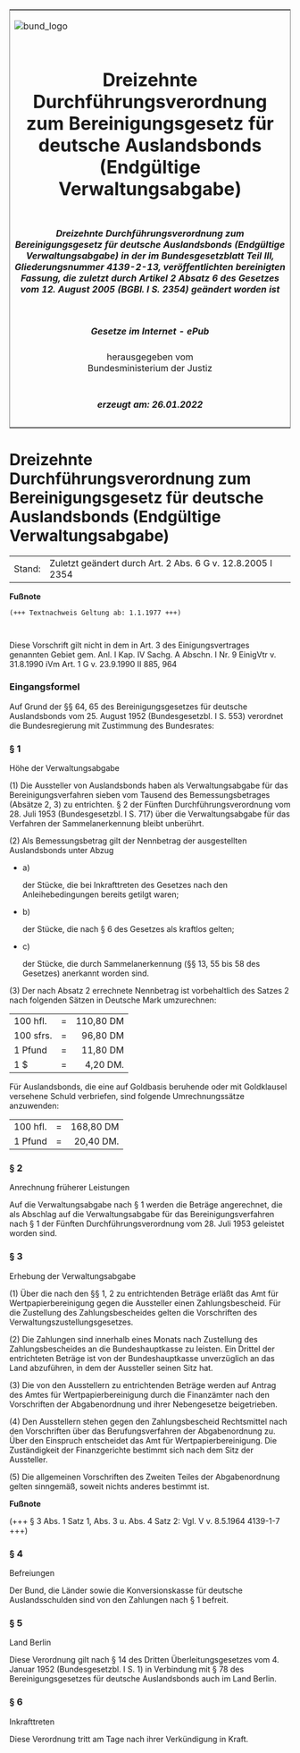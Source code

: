 <span id="DECKBLATT.html"></span>

<table border="0" frame="border" width="100%">

<tr valign="top">

<td align="left">

![bund\_logo](BfJ_2021_Web_de_de.gif)

</td>

<td align="right">

 

</td>

</tr>

<tr align="center" valign="middle">

<td colspan="2">

# Dreizehnte Durchführungsverordnung zum Bereinigungsgesetz für deutsche Auslandsbonds (Endgültige Verwaltungsabgabe)

</td>

</tr>

<tr align="center" valign="middle">

<td colspan="2">

##### Dreizehnte Durchführungsverordnung zum Bereinigungsgesetz für deutsche Auslandsbonds (Endgültige Verwaltungsabgabe) in der im Bundesgesetzblatt Teil III, Gliederungsnummer 4139-2-13, veröffentlichten bereinigten Fassung, die zuletzt durch Artikel 2 Absatz 6 des Gesetzes vom 12. August 2005 (BGBl. I S. 2354) geändert worden ist

</td>

</tr>

<tr align="center" valign="middle">

<td colspan="2">

  
  

##### Gesetze im Internet - ePub  
  
herausgegeben vom  
Bundesministerium der Justiz

</td>

</tr>

<tr align="center" valign="bottom">

<td colspan="2">

  
  

##### erzeugt am: 26.01.2022

</td>

</tr>

</table>

<span id="BJNR006820959.html"></span>

# Dreizehnte Durchführungsverordnung zum Bereinigungsgesetz für deutsche Auslandsbonds (Endgültige Verwaltungsabgabe)

<div>

<div class="jnhtml">

|        |                                                            |
| ------ | ---------------------------------------------------------- |
| Stand: | Zuletzt geändert durch Art. 2 Abs. 6 G v. 12.8.2005 I 2354 |

</div>

</div>

<div>

  
**Fußnote**

<div class="jnhtml">

<div>

<div class="jurAbsatz">

  

``` 
(+++ Textnachweis Geltung ab: 1.1.1977 +++)

 
```

Diese Vorschrift gilt nicht in dem in Art. 3 des Einigungsvertrages
genannten Gebiet gem. Anl. I Kap. IV Sachg. A Abschn. I Nr. 9 EinigVtr
v. 31.8.1990 iVm Art. 1 G v. 23.9.1990 II 885, 964

</div>

</div>

</div>

</div>

<span id="BJNR006820959BJNE000100306.html"></span>

### Eingangsformel  

<div>

<div class="jnhtml">

<div>

<div class="jurAbsatz">

Auf Grund der §§ 64, 65 des Bereinigungsgesetzes für deutsche
Auslandsbonds vom 25. August 1952 (Bundesgesetzbl. I S. 553) verordnet
die Bundesregierung mit Zustimmung des Bundesrates:

</div>

</div>

</div>

</div>

<span id="BJNR006820959BJNE000200306.html"></span>

### § 1  
Höhe der Verwaltungsabgabe

<div>

<div class="jnhtml">

<div>

<div class="jurAbsatz">

(1) Die Aussteller von Auslandsbonds haben als Verwaltungsabgabe für das
Bereinigungsverfahren sieben vom Tausend des Bemessungsbetrages (Absätze
2, 3) zu entrichten. § 2 der Fünften Durchführungsverordnung vom 28.
Juli 1953 (Bundesgesetzbl. I S. 717) über die Verwaltungsabgabe für das
Verfahren der Sammelanerkennung bleibt unberührt.

</div>

<div class="jurAbsatz">

(2) Als Bemessungsbetrag gilt der Nennbetrag der ausgestellten
Auslandsbonds unter Abzug

  - a)
    
    <div style="">
    
    der Stücke, die bei Inkrafttreten des Gesetzes nach den
    Anleihebedingungen bereits getilgt waren;
    
    </div>

  - b)
    
    <div style="">
    
    der Stücke, die nach § 6 des Gesetzes als kraftlos gelten;
    
    </div>

  - c)
    
    <div style="">
    
    der Stücke, die durch Sammelanerkennung (§§ 13, 55 bis 58 des
    Gesetzes) anerkannt worden sind.
    
    </div>

</div>

<div class="jurAbsatz">

(3) Der nach Absatz 2 errechnete Nennbetrag ist vorbehaltlich des Satzes
2 nach folgenden Sätzen in Deutsche Mark umzurechnen:  

|           |    |           |
| :-------- | -: | --------: |
| 100 hfl.  | \= | 110,80 DM |
| 100 sfrs. | \= |  96,80 DM |
| 1 Pfund   | \= |  11,80 DM |
| 1 $       | \= |  4,20 DM. |

  
Für Auslandsbonds, die eine auf Goldbasis beruhende oder mit Goldklausel
versehene Schuld verbriefen, sind folgende Umrechnungssätze
anzuwenden:  

|          |    |           |
| :------- | -: | --------: |
| 100 hfl. | \= | 168,80 DM |
| 1 Pfund  | \= | 20,40 DM. |

</div>

</div>

</div>

</div>

<span id="BJNR006820959BJNE000300306.html"></span>

### § 2  
Anrechnung früherer Leistungen

<div>

<div class="jnhtml">

<div>

<div class="jurAbsatz">

Auf die Verwaltungsabgabe nach § 1 werden die Beträge angerechnet, die
als Abschlag auf die Verwaltungsabgabe für das Bereinigungsverfahren
nach § 1 der Fünften Durchführungsverordnung vom 28. Juli 1953 geleistet
worden sind.

</div>

</div>

</div>

</div>

<span id="BJNR006820959BJNE000401377.html"></span>

### § 3  
Erhebung der Verwaltungsabgabe

<div>

<div class="jnhtml">

<div>

<div class="jurAbsatz">

(1) Über die nach den §§ 1, 2 zu entrichtenden Beträge erläßt das Amt
für Wertpapierbereinigung gegen die Aussteller einen Zahlungsbescheid.
Für die Zustellung des Zahlungsbescheides gelten die Vorschriften des
Verwaltungszustellungsgesetzes.

</div>

<div class="jurAbsatz">

(2) Die Zahlungen sind innerhalb eines Monats nach Zustellung des
Zahlungsbescheides an die Bundeshauptkasse zu leisten. Ein Drittel der
entrichteten Beträge ist von der Bundeshauptkasse unverzüglich an das
Land abzuführen, in dem der Aussteller seinen Sitz hat.

</div>

<div class="jurAbsatz">

(3) Die von den Ausstellern zu entrichtenden Beträge werden auf Antrag
des Amtes für Wertpapierbereinigung durch die Finanzämter nach den
Vorschriften der Abgabenordnung und ihrer Nebengesetze beigetrieben.

</div>

<div class="jurAbsatz">

(4) Den Ausstellern stehen gegen den Zahlungsbescheid Rechtsmittel nach
den Vorschriften über das Berufungsverfahren der Abgabenordnung zu. Über
den Einspruch entscheidet das Amt für Wertpapierbereinigung. Die
Zuständigkeit der Finanzgerichte bestimmt sich nach dem Sitz der
Aussteller.

</div>

<div class="jurAbsatz">

(5) Die allgemeinen Vorschriften des Zweiten Teiles der Abgabenordnung
gelten sinngemäß, soweit nichts anderes bestimmt ist.

</div>

</div>

</div>

</div>

<div>

  
**Fußnote**

<div class="jnhtml">

<div>

<div class="jurAbsatz">

(+++ § 3 Abs. 1 Satz 1, Abs. 3 u. Abs. 4 Satz 2: Vgl. V v. 8.5.1964
4139-1-7 +++)

</div>

</div>

</div>

</div>

<span id="BJNR006820959BJNE000500306.html"></span>

### § 4  
Befreiungen

<div>

<div class="jnhtml">

<div>

<div class="jurAbsatz">

Der Bund, die Länder sowie die Konversionskasse für deutsche
Auslandsschulden sind von den Zahlungen nach § 1 befreit.

</div>

</div>

</div>

</div>

<span id="BJNR006820959BJNE000600306.html"></span>

### § 5  
Land Berlin

<div>

<div class="jnhtml">

<div>

<div class="jurAbsatz">

Diese Verordnung gilt nach § 14 des Dritten Überleitungsgesetzes vom 4.
Januar 1952 (Bundesgesetzbl. I S. 1) in Verbindung mit § 78 des
Bereinigungsgesetzes für deutsche Auslandsbonds auch im Land Berlin.

</div>

</div>

</div>

</div>

<span id="BJNR006820959BJNE000700306.html"></span>

### § 6  
Inkrafttreten

<div>

<div class="jnhtml">

<div>

<div class="jurAbsatz">

Diese Verordnung tritt am Tage nach ihrer Verkündigung in Kraft.

</div>

</div>

</div>

</div>
